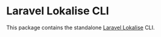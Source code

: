 # Laravel Lokalise CLI

This package contains the standalone [Laravel Lokalise](https://github.com/bambamboole/laravel-lokalise) CLI.

